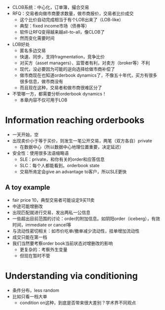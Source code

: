 - CLOB系统：中心化，订单簿，撮合交易
- RFQ：交易者向做市商要求数量，做市商报价，交易者比价成交
  - 这个比价自动完成相当于有个LOB出来了（LOB-like）
  - 典型：fixed income市场（债券等）
  - 软件让RFQ变得越来越all-to-all，像CLOB了
  - 然而变化需要时间
- LOB好处
  - 匿名多边交易
  - 快速、同步，支持fragmentation，竞争比价
  - 对买方（asset managers）、监管者有利，对卖方（broker等）不利
  - 现代，没必要因为可能的逆向选择给做市商补偿了
  - 做市商现在也知道orderbook dynamics了，不像五十年代，买方有很多很多信息，做市商没有
  - 而且现在这种，交易者和做市商很难区分了
- 不管哪一方，都需要分析orderbook dynamics！
  - 本章内容不仅可用于LOB
# Information reaching orderbooks
- 一天开始，空
- 出现卖价小于等于买价，则发生一笔公开交易，两笔（双方各自）private
  - 在数据中心（所以数据中心地理位置重要，决定延迟）
- 安全性：使用很多法语缩略语
  - SLE：private，和你有关的order和应答信息
  - SLC：每个人都能看到。orderbook state
  - 交易所肯定会give an advantage to客户，所以SLE更快
## A toy example
- fair price 10，典型交易者可能设定9买11卖
- 中途可能增删改
- 出现匹配就进行交易，发出两私一公信息
- 一些超出目前范围的讨论：order的附加信息。如阴阳order（iceberg），有效时间，immediate or cancel等
- 与流动性密切相关：如市价吃单/撤单减少流动性，挂单增加流动性
- 成交只能在第一档
- 我们当然要考察order book当前状态对增删改的影响
  - 更复杂的：考察外生变量
  - 但现在暂时不管
# Understanding via conditioning
- 条件分布，less random
- 比如只看一档大单
  - condition on这种，到底是否带来很大差别？学术界不同观点